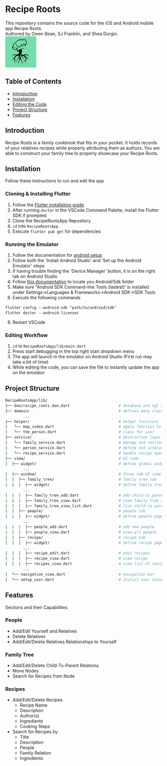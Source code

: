 # Recipe Roots

This repository contains the source code for the iOS and Android mobile app Recipe Roots.  
Authored by Owen Bean, SJ Franklin, and Shea Durgin.  
<img src="/assets/icons/reciperoots.png" alt="Recipe Roots Logo" width="100"/>

## Table of Contents

- [Introduction](#Introduction)
- [Installation](#Installation)
- [Editing the Code](#Editing-the-Code)
- [Project Structure](#Project-Structure)
- [Features](#Features)

## Introduction
Recipe Roots is a family cookbook that fits in your pocket. It holds records of your relatives recipes while properly attributing them as authors. You are able to construct your family tree to properly showcase your Recipe Roots.

## Installation
Follow these instructions to run and edit the app  

### Cloning & Installing Flutter
1. Follow the [Flutter installation guide](https://docs.flutter.dev/get-started/install)  
2. After running `doctor` in the VSCode Command Palette, install the Flutter SDK if prompted  
3. Clone the RecipeRootsApp Repository
4. `cd` into `RecipeRootsApp`
5. Execute `flutter pub get` for dependencies

### Running the Emulator
1. Follow the documentation for [android setup](https://flutter.dev/docs/get-started/install/windows#android-setup)  
2. Follow both the 'Install Android Studio' and 'Set up the Android Emulator' steps  
3. If having trouble finding the 'Device Manager' button, it is on the right tab on Android Studio  
4. Follow [this documentation](https://developer.android.com/studio/command-line) to locate you Android/Sdk folder
5. Make sure "Android SDK Command-line Tools (lastest)' is installed under Settings->Languages & Frameworks->Android SDK->SDK Tools  
6. Execute the following commands

`flutter config --android-sdk "path/to/android/sdk"`  
`flutter doctor --android-licenses`

8. Restart VSCode  

### Editing Workflow
1. `cd` to `RecipeRootsApp/lib/main.dart`
2. Press start debugging in the top right start dropdown menu
3. The app will launch in the emulator on Android Studio (First run may take a bit of time)  
4. While editing the code, you can save the file to instantly update the app on the emulator

## Project Structure

```bash
RecipeRootsApp/lib/
├── dao/recipe_roots_dao.dart                      # database and sql queries
├── domain/                                        # defines many classes
        ...
├── helper/                                        # helper functions
|   └── map_index.dart                             # apply function to items
|   └── the_person.dart                            # class for user
├── service/                                       # abstraction layer connecting UI to Database
|   └── family_service.dart                        # manage and retrieve family tree information
|   └── person_service.dart                        # define and interact with persons
|   └── recipe_service.dart                        # handle recipe operations
├── view/                                          # UI code
|  ├── widget/                                     # define global widgets
        ...
|  ├── window/                                     # three tab UI code
|  |  ├── family_tree/                             # family tree tab
|  |  |  ├── widget/                               # define family tree page widgets
        ...
|  |  |  ├── family_tree_add.dart                  # add child to parent relationships
|  |  |  ├── family_tree_view.dart                 # view family tree graph
|  |  |  ├── family_tree_view_list.dart            # list child to parent relationships
|  |  ├── people/                                  # people tab
|  |  |  ├── widget/                               # define people page widgets
        ...
|  |  |  ├── people_add.dart                       # add new people
|  |  |  ├── people_view.dart                      # view all people
|  |  ├── recipe/                                  # recipe tab
|  |  |  ├── widget/                               # define recipe page widgets
        ...
|  |  |  ├── recipe_edit.dart                      # edit recipes
|  |  |  ├── recipe_view.dart                      # view recipe
|  |  |  ├── recipes_view.dart                     # view list of recipes
        ...
|  └── navigation_view.dart                        # navigation bar
|  └── setup_user.dart                             # initial user setup
```

## Features
Sections and their Capabilities

### People

- Add/Edit Yourself and Relatives
- Delete Relatives
- Add/Edit/Delete Relatives Relationships to Yourself

### Family Tree

- Add/Edit/Delete Child-To-Parent Relations
- Move Nodes
- Search for Recipes from Node

### Recipes

- Add/Edit/Delete Recipes
  - Recipe Name
  - Description
  - Author(s)
  - Ingredients
  - Cooking Steps
- Search for Recipes by
  - Title
  - Description
  - People
  - Family Relation
  - Ingredients
